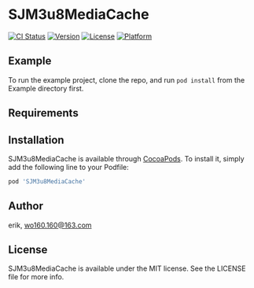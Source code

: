 # SJM3u8MediaCache

[![CI Status](https://img.shields.io/travis/erik/SJM3u8MediaCache.svg?style=flat)](https://travis-ci.org/erik/SJM3u8MediaCache)
[![Version](https://img.shields.io/cocoapods/v/SJM3u8MediaCache.svg?style=flat)](https://cocoapods.org/pods/SJM3u8MediaCache)
[![License](https://img.shields.io/cocoapods/l/SJM3u8MediaCache.svg?style=flat)](https://cocoapods.org/pods/SJM3u8MediaCache)
[![Platform](https://img.shields.io/cocoapods/p/SJM3u8MediaCache.svg?style=flat)](https://cocoapods.org/pods/SJM3u8MediaCache)

## Example

To run the example project, clone the repo, and run `pod install` from the Example directory first.

## Requirements

## Installation

SJM3u8MediaCache is available through [CocoaPods](https://cocoapods.org). To install
it, simply add the following line to your Podfile:

```ruby
pod 'SJM3u8MediaCache'
```

## Author

erik, wo160.160@163.com

## License

SJM3u8MediaCache is available under the MIT license. See the LICENSE file for more info.
